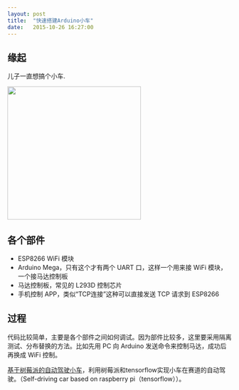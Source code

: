 ```yaml
---
layout: post
title:  "快速搭建Arduino小车"
date:   2015-10-26 16:27:00
---
```


## 缘起
儿子一直想搞个小车.

<img src="http://fkpwolf.net/images/2015/arduino-moto.jpg" width="300px"/>

## 各个部件
- ESP8266 WiFi 模块
- Arduino Mega，只有这个才有两个 UART 口，这样一个用来接 WiFi 模块，一个接马达控制板
- 马达控制板，常见的 L293D 控制芯片
- 手机控制 APP，类似“TCP连接”这种可以直接发送 TCP 请求到 ESP8266

## 过程
代码比较简单，主要是各个部件之间如何调试。因为部件比较多，这里要采用隔离测试、分布替换的方法。比如先用 PC 向 Arduino 发送命令来控制马达，成功后再换成 WiFi 控制。

[基于树莓派的自动驾驶小车](https://github.com/Timthony/self_drive)，利用树莓派和tensorflow实现小车在赛道的自动驾驶。（Self-driving car based on raspberry pi（tensorflow））。